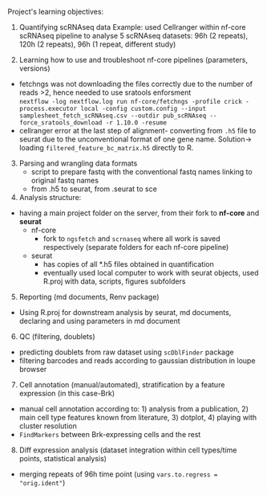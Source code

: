 Project's learning objectives:
1. Quantifying scRNAseq data
Example: used Cellranger within nf-core scRNAseq pipeline to analyse 5 scRNAseq datasets: 96h (2 repeats), 120h (2 repeats), 96h (1 repeat, different study)

3. Learning how to use and troubleshoot nf-core pipelines (parameters, versions)
* fetchngs was not downloading the files correctly due to the number of reads >2, hence needed to use sratools enforsment  
`nextflow -log nextflow.log run nf-core/fetchngs -profile crick -process.executor local -config custom.config --input samplesheet_fetch_scRNAseq.csv --outdir pub_scRNAseq --force_sratools_download -r 1.10.0 -resume`
* cellranger error at the last step of alignment- converting from `.h5` file to seurat due to the unconventional format of one gene name. Solution-> loading `filtered_feature_bc_matrix.h5` directly to R.
3. Parsing and wrangling data formats
   * script to prepare fastq with the conventional fastq names linking to original fastq names
   * from .h5 to seurat, from .seurat to sce
4. Analysis structure:
* having a main project folder on the server, from their fork to **nf-core** and **seurat**
   - nf-core
     * fork to `ngsfetch` and `scrnaseq` where all work is saved respectively (separate folders for each nf-core pipeline)
   - seurat
     * has copies of all *.h5 files obtained in quantification
     * eventually used local computer to work with seurat objects, used R.proj with data, scripts, figures subfolders
5. Reporting (md documents, Renv package)
* Using R.proj for downstream analysis by seurat, md documents, declaring and using parameters in md document
6. QC (filtering, doublets)
  * predicting doublets from raw dataset using `scDblFinder` package
  * filtering barcodes and reads according to gaussian distribution in loupe browser
7. Cell annotation (manual/automated), stratification by a feature expression (in this case-Brk)
  * manual cell annotation according to: 1) analysis from a publication, 2) main cell type features known from literature, 3) dotplot, 4) playing with cluster resolution
  * `FindMarkers` between Brk-expressing cells and the rest
8. Diff expression analysis (dataset integration within cell types/time points, statistical analysis)
  * merging repeats of 96h time point (using `vars.to.regress = "orig.ident"`)
